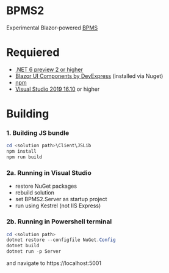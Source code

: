 # BPMS2
Experimental Blazor-powered [BPMS](https://www.interfacing.com/Rapid-Application-Development-Tools)

# Requiered
* [.NET 6 preview 2 or higher](https://dotnet.microsoft.com/download/dotnet/6.0)
* [Blazor UI Components by DevExpress](https://www.devexpress.com/blazor/) (installed via Nuget)
* [npm](https://www.npmjs.com/get-npm)
* [Visual Studio 2019 16.10](https://visualstudio.microsoft.com/vs/preview/) or higher

# Building
### 1. Building JS bundle
```PowerShell
cd <solution path>\Client\JSLib
npm install
npm run build
```
### 2a. Running in Visual Studio
* restore NuGet packages
* rebuild solution
* set BPMS2.Server as startup project
* run using Kestrel (not IIS Express)

### 2b. Running in Powershell terminal
```PowerShell
cd <solution path>
dotnet restore --configfile NuGet.Config
dotnet build
dotnet run -p Server
```
and navigate to https://localhost:5001
